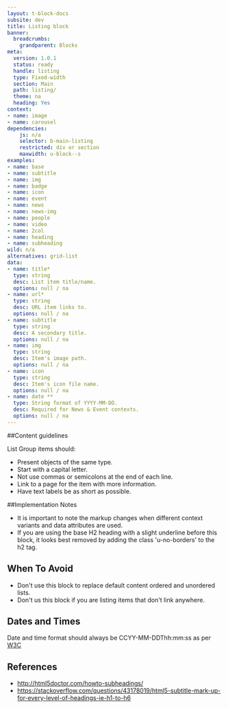 ```yaml
---
layout: t-block-docs
subsite: dev
title: Listing block
banner:
  breadcrumbs:
    grandparent: Blocks
meta:
  version: 1.0.1
  status: ready
  handle: listing
  type: Fixed-width
  section: Main
  path: listing/
  theme: na
  heading: Yes
context: 
- name: image
- name: carousel
dependencies:
    js: n/a
    selector: b-main-listing
    restricted: div or section
    maxwidth: u-block--s
examples:
- name: base
- name: subtitle
- name: img
- name: badge
- name: icon
- name: event
- name: news
- name: news-img
- name: people
- name: video
- name: 2col
- name: heading
- name: subheading
wild: n/a
alternatives: grid-list
data:
- name: title*
  type: string
  desc: List item title/name.
  options: null / na
- name: url*
  type: string
  desc: URL item links to.
  options: null / na
- name: subtitle
  type: string
  desc: A secondary title.
  options: null / na
- name: img
  type: string
  desc: Item's image path.
  options: null / na
- name: icon
  type: string
  desc: Item's icon file name.
  options: null / na
- name: date **
  type: String format of YYYY-MM-DD.
  desc: Required for News & Event contexts.
  options: null / na
---
```

##Content guidelines

List Group items should:

- Present objects of the same type.
- Start with a capital letter.
- Not use commas or semicolons at the end of each line.
- Link to a page for the item with more information.
- Have text labels be as short as possible.

##Implementation Notes

- It is important to note the markup changes when different context variants and data attributes are used. 
- If you are using the base H2 heading with a slight underline before this block, it looks best removed by adding the class 'u-no-borders' to the h2 tag.

## When To Avoid

- Don't use this block to replace default content ordered and unordered lists.
- Don't us this block if you are listing items that don't link anywhere.  

## Dates and Times
Date and time format should always be CCYY-MM-DDThh:mm:ss as per [W3C](https://www.w3.org/TR/NOTE-datetime)

## References

- http://html5doctor.com/howto-subheadings/
- https://stackoverflow.com/questions/43178019/html5-subtitle-mark-up-for-every-level-of-headings-ie-h1-to-h6
